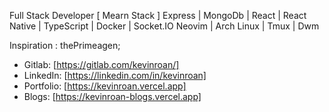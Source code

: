 Full Stack Developer [ Mearn Stack ]
Express | MongoDb | React | React Native | TypeScript | Docker | Socket.IO 
Neovim | Arch Linux | Tmux | Dwm

Inspiration : thePrimeagen;

- Gitlab: [https://gitlab.com/kevinroan/] 
- LinkedIn: [https://linkedin.com/in/kevinroan]
- Portfolio: [https://kevinroan.vercel.app]
- Blogs: [https://kevinroan-blogs.vercel.app]
